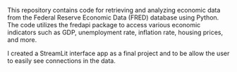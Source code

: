 This repository contains code for retrieving and analyzing economic data from the Federal Reserve Economic Data (FRED) database using Python. The code utilizes the fredapi package to access various economic indicators such as GDP, unemployment rate, inflation rate, housing prices, and more.

I created a StreamLit interface app as a final project and to be allow the user to easily see connections in the data.
